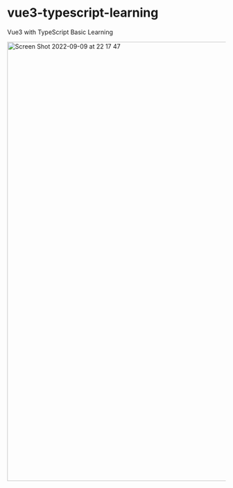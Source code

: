# vue3-typescript-learning

Vue3 with TypeScript Basic Learning

<img width="1011" alt="Screen Shot 2022-09-09 at 22 17 47" src="https://user-images.githubusercontent.com/97748602/189384584-b24c27bc-803c-4f83-93ab-31635edc621a.png">
